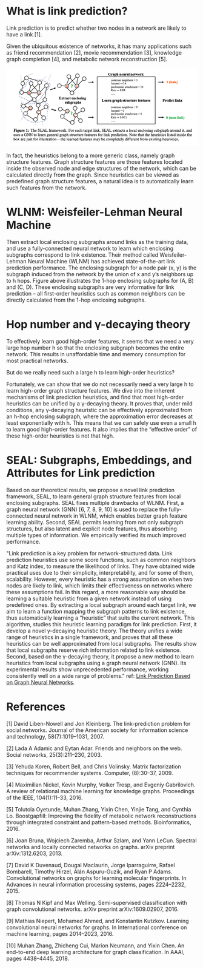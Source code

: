 # What is link prediction? 

Link prediction is to predict whether two nodes in a network are likely to have a link [1]. 

Given the ubiquitous existence of networks, it has many applications such as friend recommendation [2], movie recommendation [3], knowledge graph completion [4], and metabolic network reconstruction [5].


![image info](./image/GNN.png)

In fact, the heuristics belong to a more generic class, namely graph structure features. Graph structure features are those features located inside the observed node and edge structures of the network, which can be calculated directly from the graph. Since heuristics can be viewed as predefined graph structure features, a natural idea is to automatically learn such features from the network.

# WLNM: Weisfeiler-Lehman Neural Machine

Then extract local enclosing subgraphs around links as the training data, and use a fully-connected neural network to learn which enclosing subgraphs correspond to link existence. Their method called Weisfeiler-Lehman Neural Machine (WLNM) has achieved state-of-the-art link prediction performance. The enclosing subgraph for a node pair (x, y) is the
subgraph induced from the network by the union of x and y’s neighbors up to h hops. Figure above illustrates the 1-hop enclosing subgraphs for (A, B) and (C, D). These enclosing subgraphs are very informative for link prediction – all first-order heuristics such as common neighbors can be directly calculated from the 1-hop enclosing subgraphs.

# Hop number and γ-decaying theory

To effectively learn good high-order features, it seems that we need a very large hop number h so that the enclosing subgraph becomes the entire network. This results in unaffordable time and memory consumption for most practical networks.

But do we really need such a large h to learn high-order heuristics?

Fortunately, we can show that we do not necessarily need a very large h to learn high-order graph structure features. We dive into the inherent mechanisms of link prediction heuristics, and find that most high-order heuristics can be unified by a γ-decaying theory. It proves that, under mild conditions, any γ-decaying heuristic can be effectively approximated from an h-hop enclosing subgraph, where the approximation error decreases at least exponentially with h. This means that we can safely use even a small h to learn good high-order features. It also implies that the “effective order” of these high-order heuristics is not that high.

# SEAL: Subgraphs, Embeddings, and Attributes for Link prediction

Based on our theoretical results, we propose a novel link prediction framework, SEAL, to learn general graph structure features from local enclosing subgraphs. SEAL fixes multiple drawbacks of WLNM. First, a graph neural network (GNN) [6, 7, 8, 9, 10] is used to replace the fully-connected neural network in WLNM, which enables better graph feature learning ability. Second, SEAL permits learning from not only subgraph structures, but also latent and explicit node features, thus absorbing multiple types of information. We empirically verified its much improved performance.

"Link prediction is a key problem for network-structured data. Link prediction heuristics use some score functions, such as common neighbors and Katz index, to measure the likelihood of links. They have obtained wide practical uses due to their simplicity, interpretability, and for some of them, scalability. However, every heuristic has a strong assumption on when two nodes are likely to link, which limits their effectiveness on networks where these assumptions fail. In this regard, a more reasonable way should be learning a suitable heuristic from a given network
instead of using predefined ones. By extracting a local subgraph around each target link, we aim to learn a function mapping the subgraph patterns to link existence, thus automatically learning a “heuristic” that suits the current network. This algorithm, studies this heuristic learning paradigm for link prediction. First, it develop a novel γ-decaying heuristic theory. The theory unifies a wide range of heuristics in a single framework, and proves that all these heuristics can be well approximated from local subgraphs. The results show that local subgraphs reserve
rich information related to link existence. Second, based on the γ-decaying theory, it propose a new method to learn heuristics from local subgraphs using a graph neural network (GNN). Its experimental results show unprecedented performance, working consistently well on a wide range of problems." ref: [Link Prediction Based on Graph Neural Networks](https://www.researchgate.net/profile/Muhan-Zhang/publication/323443864_Link_Prediction_Based_on_Graph_Neural_Networks/links/5dc113364585151435e9382a/Link-Prediction-Based-on-Graph-Neural-Networks.pdf).

# References

[1] David Liben-Nowell and Jon Kleinberg. The link-prediction problem for social networks. Journal of the
American society for information science and technology, 58(7):1019–1031, 2007.

[2] Lada A Adamic and Eytan Adar. Friends and neighbors on the web. Social networks, 25(3):211–230,
2003.

[3] Yehuda Koren, Robert Bell, and Chris Volinsky. Matrix factorization techniques for recommender systems.
Computer, (8):30–37, 2009.

[4] Maximilian Nickel, Kevin Murphy, Volker Tresp, and Evgeniy Gabrilovich. A review of relational machine
learning for knowledge graphs. Proceedings of the IEEE, 104(1):11–33, 2016.

[5] Tolutola Oyetunde, Muhan Zhang, Yixin Chen, Yinjie Tang, and Cynthia Lo. Boostgapfill: Improving
the fidelity of metabolic network reconstructions through integrated constraint and pattern-based methods.
Bioinformatics, 2016.

[6] Joan Bruna, Wojciech Zaremba, Arthur Szlam, and Yann LeCun. Spectral networks and locally connected
networks on graphs. arXiv preprint arXiv:1312.6203, 2013.

[7] David K Duvenaud, Dougal Maclaurin, Jorge Iparraguirre, Rafael Bombarell, Timothy Hirzel, Alán
Aspuru-Guzik, and Ryan P Adams. Convolutional networks on graphs for learning molecular fingerprints.
In Advances in neural information processing systems, pages 2224–2232, 2015.

[8] Thomas N Kipf and Max Welling. Semi-supervised classification with graph convolutional networks.
arXiv preprint arXiv:1609.02907, 2016.

[9] Mathias Niepert, Mohamed Ahmed, and Konstantin Kutzkov. Learning convolutional neural networks for
graphs. In International conference on machine learning, pages 2014–2023, 2016.

[10] Muhan Zhang, Zhicheng Cui, Marion Neumann, and Yixin Chen. An end-to-end deep learning architecture
for graph classification. In AAAI, pages 4438–4445, 2018.

